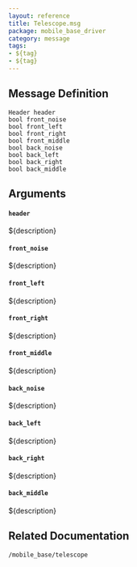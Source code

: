 ```yaml
---
layout: reference
title: Telescope.msg
package: mobile_base_driver
category: message
tags: 
- ${tag}
- ${tag}
---
```


## Message Definition
```
Header header
bool front_noise
bool front_left
bool front_right
bool front_middle
bool back_noise
bool back_left
bool back_right
bool back_middle
```

## Arguments
#### `header`
${description}

#### `front_noise`
${description}

#### `front_left`
${description}

#### `front_right`
${description}

#### `front_middle`
${description}

#### `back_noise`
${description}

#### `back_left`
${description}

#### `back_right`
${description}

#### `back_middle`
${description}

## Related Documentation
``/mobile_base/telescope``  
